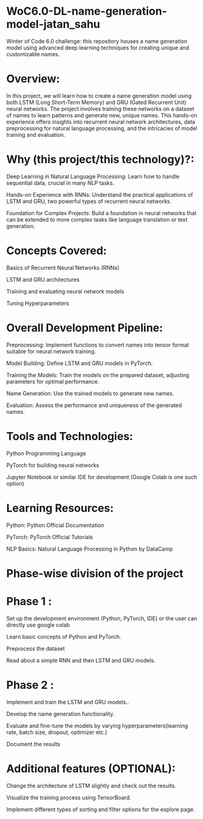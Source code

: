 # WoC6.0-DL-name-generation-model-jatan_sahu
 Winter of Code 6.0 challenge: this repository houses a name generation model using advanced deep learning techniques for creating unique and customizable names.


 
# Overview:

In this project, we will learn how to create a name generation model using both LSTM (Long Short-Term Memory) and GRU (Gated Recurrent Unit) neural networks. The project involves training these networks on a dataset of names to learn patterns and generate new, unique names. This hands-on experience offers insights into recurrent neural network architectures, data preprocessing for natural language processing, and the intricacies of model training and evaluation.


# Why (this project/this technology)?:

Deep Learning in Natural Language Processing: Learn how to handle sequential data, crucial in many NLP tasks.

Hands-on Experience with RNNs: Understand the practical applications of LSTM and GRU, two powerful types of recurrent neural networks.

Foundation for Complex Projects: Build a foundation in neural networks that can be extended to more complex tasks like language translation or text generation.


# Concepts Covered:

Basics of Recurrent Neural Networks (RNNs)

LSTM and GRU architectures

Training and evaluating neural network models

Tuning Hyperparameters


# Overall Development Pipeline:

Preprocessing:  Implement functions to convert names into tensor format suitable for neural network training.

Model Building: Define LSTM and GRU models in PyTorch.

Training the Models: Train the models on the prepared dataset, adjusting parameters for optimal performance.

Name Generation: Use the trained models to generate new names.

Evaluation: Assess the performance and uniqueness of the generated names.


# Tools and Technologies:

Python Programming Language

PyTorch for building neural networks

Jupyter Notebook or similar IDE for development (Google Colab is one such option)

# Learning Resources: 

Python: Python Official Documentation

PyTorch: PyTorch Official Tutorials

NLP Basics: Natural Language Processing in Python by DataCamp


# Phase-wise division of the project

# Phase 1 :

Set up the development environment (Python, PyTorch, IDE) or the user can directly use google colab

Learn basic concepts of Python and PyTorch.

Preprocess the dataset

Read about a simple RNN and then LSTM and GRU models.


# Phase 2 :

Implement and train the LSTM and GRU models..

Develop the name generation functionality.

Evaluate and fine-tune the models by varying hyperparameters(learning rate, batch size, dropout, optimizer etc.)

Document the results



# Additional features (OPTIONAL):

Change the architecture of LSTM slightly and check out the results.

Visualize the training process using TensorBoard.

Implement different types of sorting and filter options for the explore page. 

